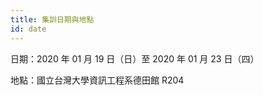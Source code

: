 ```yaml
---
title: 集訓日期與地點
id: date
---
```


日期：2020 年 01 月 19 日（日）至 2020 年 01 月 23 日（四）

地點：國立台灣大學資訊工程系德田館 R204
